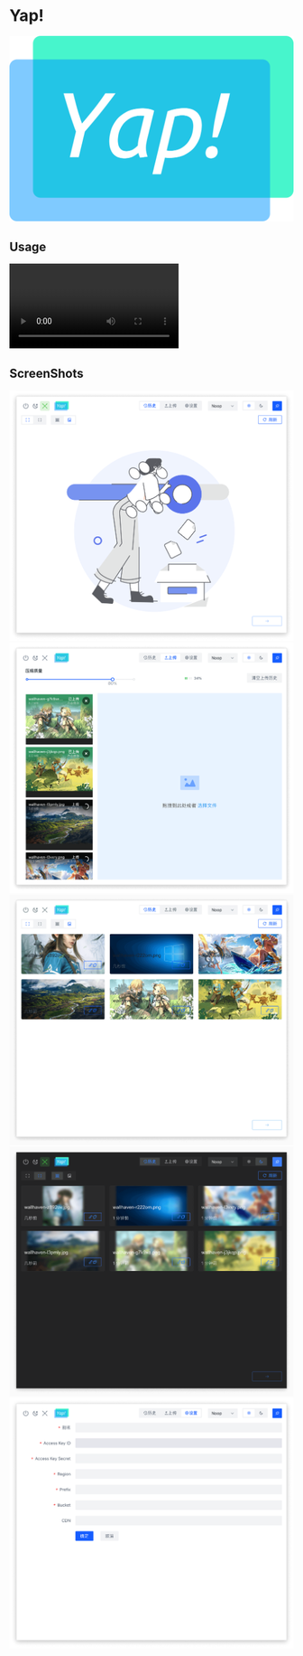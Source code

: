 # Yap!

![logo](./public/brand.svg)


## Usage

<div>
  <video src="./public/docs/live.mov" autoPlay></video>
</div>

## ScreenShots

![p1](./public/docs/p1.png)
![p2](./public/docs/p2.png)
![p3](./public/docs/p3.png)
![p4](./public/docs/p4.png)
![p5](./public/docs/p5.png)
